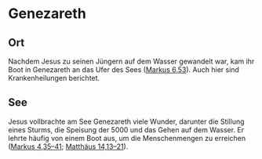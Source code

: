 # Genezareth

## Ort
Nachdem Jesus zu seinen Jüngern auf dem Wasser gewandelt war, kam ihr Boot in Genezareth an das Ufer des Sees ([Markus 6,53](https://www.bibleserver.com/LUT/Markus6%2C53)). Auch hier sind Krankenheilungen berichtet.

## See
Jesus vollbrachte am See Genezareth viele Wunder, darunter die Stillung eines Sturms, die Speisung der 5000 und das Gehen auf dem Wasser. Er lehrte häufig von einem Boot aus, um die Menschenmengen zu erreichen ([Markus 4,35–41](https://www.bibleserver.com/LUT/Markus4%2C35-41); [Matthäus 14,13–21](https://www.bibleserver.com/LUT/Matth%C3%A4us14%2C13-21)).
